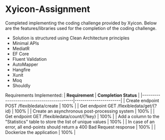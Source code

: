 # Xyicon-Assignment

Completed implementing the coding challenge provided by Xyicon. Below are the features/libraries used for the completion of the coding challenge.

-   Solution is structured using Clean Architecture principles
-   Minimal APIs
-   MediatR
-   EF Core
-   Fluent Validation
-   AutoMapper
-   Hangfire
-   Xunit
-   Moq
-   Shouldly

Requirements Implemented:
| **Requirement**                           | **Completion Status** |
|-------------------------------------------|-----------------------|
| Create endpoint POST /flexibledata/create | 100%                  |
| Get endpoint GET /flexibledata/get/{?id}  | 100%                  |
| Create an asynchronous post-processing system  | 100%                  |
| Get endpoint GET /flexibledata/count/{?key}  | 100%                  |
| Add a column to the "Statistics" table to store the list of unique values | 100% |
| In case of an error, all end-points should return a 400 Bad Request response | 100% |
| Dockerize the application | 100% |



